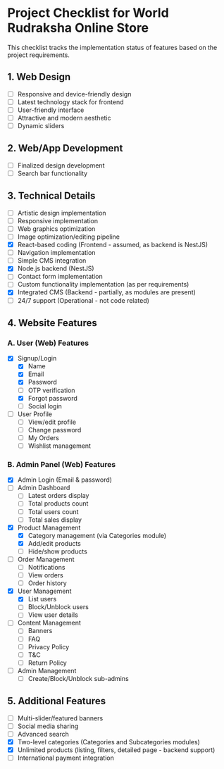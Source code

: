 # Project Checklist for World Rudraksha Online Store

This checklist tracks the implementation status of features based on the project requirements.

## 1. Web Design

*   [ ] Responsive and device-friendly design
*   [ ] Latest technology stack for frontend
*   [ ] User-friendly interface
*   [ ] Attractive and modern aesthetic
*   [ ] Dynamic sliders

## 2. Web/App Development

*   [ ] Finalized design development
*   [ ] Search bar functionality

## 3. Technical Details

*   [ ] Artistic design implementation
*   [ ] Responsive implementation
*   [ ] Web graphics optimization
*   [ ] Image optimization/editing pipeline
*   [x] React-based coding (Frontend - assumed, as backend is NestJS)
*   [ ] Navigation implementation
*   [ ] Simple CMS integration
*   [x] Node.js backend (NestJS)
*   [ ] Contact form implementation
*   [ ] Custom functionality implementation (as per requirements)
*   [x] Integrated CMS (Backend - partially, as modules are present)
*   [ ] 24/7 support (Operational - not code related)

## 4. Website Features

### A. User (Web) Features

*   [x] Signup/Login
    *   [x] Name
    *   [x] Email
    *   [x] Password
    *   [ ] OTP verification
    *   [x] Forgot password
    *   [ ] Social login
*   [ ] User Profile
    *   [ ] View/edit profile
    *   [ ] Change password
    *   [ ] My Orders
    *   [ ] Wishlist management

### B. Admin Panel (Web) Features

*   [x] Admin Login (Email & password)
*   [ ] Admin Dashboard
    *   [ ] Latest orders display
    *   [ ] Total products count
    *   [ ] Total users count
    *   [ ] Total sales display
*   [x] Product Management
    *   [x] Category management (via Categories module)
    *   [x] Add/edit products
    *   [ ] Hide/show products
*   [ ] Order Management
    *   [ ] Notifications
    *   [ ] View orders
    *   [ ] Order history
*   [x] User Management
    *   [x] List users
    *   [ ] Block/Unblock users
    *   [ ] View user details
*   [ ] Content Management
    *   [ ] Banners
    *   [ ] FAQ
    *   [ ] Privacy Policy
    *   [ ] T&C
    *   [ ] Return Policy
*   [ ] Admin Management
    *   [ ] Create/Block/Unblock sub-admins

## 5. Additional Features

*   [ ] Multi-slider/featured banners
*   [ ] Social media sharing
*   [ ] Advanced search
*   [x] Two-level categories (Categories and Subcategories modules)
*   [x] Unlimited products (listing, filters, detailed page - backend support)
*   [ ] International payment integration
